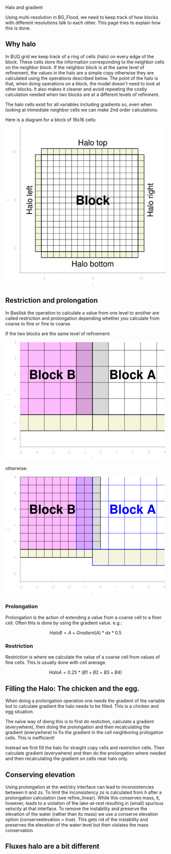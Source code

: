 Halo and gradient

Using multi-resolution in BG_Flood, we need to keep track of how blocks with different resolutions talk to each other. This page tries to explain how this is done.

## Why halo
In BUQ grid we keep track of a ring of cells (halo) on every edge of the block. These cells store the information corresponding to the neighbor cells on the neighbor block. If the neighbor block is at the same level of refinement, the values in the halo are a simple copy otherwise they are calculated using the operations described below. The point of the halo is that, when doing operations on a block, the model doesn't need to look at other blocks. It also makes it cleaner and avoid repeating the costly calculation needed when two blocks are at a different levels of refinment.

The halo cells exist for all variables including gradients so, even when looking at immediate neighbor cells we can make 2nd order calculations. 

Here is a diagram for a block of 16x16 cells:

![blockimg](../img/block_description.png)

## Restriction and prolongation
In Basilisk the operation to calculate a value from one level to another are called restriction and prolongation depending whether you calculate from coarse to fine or fine to coarse.

If the two blocks are the same level of refinement:

![blockSCopy](../img/block_SCopy.png)

otherwise:

![blockProlog](../img/block_restriction.png)

### Prolongation
Prolongation is the action of extending a value from a coarse cell to a finer cell. Often this is done by using the gradient value. 
e.g.:

$$
HaloB = A + Gradient(A) * dx * 0.5
$$

### Restriction
Restriction is where we calculate the value of a coarse cell from values of fine cells. This is usually done with cell average.

$$
HaloA = 0.25*(B1+B2+B3+B4)
$$


## Filling the Halo: The chicken and the egg.
When doing a prolongation operation one needs the gradient of the variable but to calculate gradient the halo needs to be filled. This is a chicken and egg situation.

The naive way of doing this is to first do restiction, calculate a gradient (everywhere), then doing the prolongation and then recalculating the gradient (everywhere) to fix the gradient in the cell neighboring prologation cells. This is inefficient!

Instead we first fill the halo for straight copy cells and restriction cells. Then calculate gradient (everywhere) and then do the prolongation where needed and then recalculating the gradient on cells near halo only.



## Conserving elevation
Using prolongation at the wet/dry interface can lead to inconsistencies between $h$ and $zs$. To limit the inconsistency $zs$ is calculated from $h$ after a prolongation calculation (see refine_linear). While this conserves mass, it, however, leads to a violation of the lake-at-rest resulting in (small) spurious velocity at that interface. To remove the instability and preserve the elevation of the water (rather than its mass) we use a conserve elevation option (conserveelevation = true). This gets rid of the instability and preserves the elevation of the water level but then violates the mass conservation.

## Fluxes halo are a bit different
